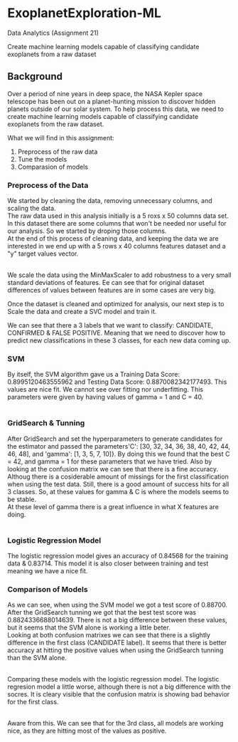 # ExoplanetExploration-ML
Data Analytics (Assignment 21)

Create machine learning models capable of classifying candidate exoplanets from a raw dataset

## Background
Over a period of nine years in deep space, the NASA Kepler space telescope has been out on a planet-hunting mission to discover hidden planets outside of our solar system.
To help process this data, we need to create machine learning models capable of classifying candidate exoplanets from the raw dataset.

What we will find in this assignment:

1. Preprocess of the raw data
2. Tune the models
3. Comparasion of models

### Preprocess of the Data

We started by cleaning the data, removing unnecessary columns, and scaling the data.<br>
The raw data used in this analysis initially is a 5 roxs x 50 columns data set. In this dataset there are some columns that won't be needed nor useful for our analysis. So we started by droping those columns.<br>
At the end of this process of cleaning data, and keeping the data we are interested in we end up with a 5 rows x 40 columns features dataset and a "y" target values vector.<br><br>

We scale the data using the MinMaxScaler to add robustness to a very small standard deviations of features. Ee can see that for original dataset differences of values between features are in some cases are very big.

Once the dataset is cleaned and optimized for analysis, our next step is to Scale the data and create a SVC model and train it.

We can see that there a 3 labels that we want to classify: CANDIDATE, CONFIRMED & FALSE POSITIVE. Meaning that we need to discover how to predict new classifications in these 3 classes, for each new data coming up.

### SVM
By itself, the SVM algorithm gave us a Training Data Score: 0.8995120463555962 and Testing Data Score: 0.8870082342177493. This values are nice fit. We cannot see over fitting nor underfitting. This parameters were given by having values of gamma = 1 and C = 40. <br><br>

### GridSearch & Tunning

After GridSearch and set the hyperparameters to generate candidates for the estimator and passed the parameters'C': [30, 32, 34, 36, 38, 40, 42, 44, 46, 48], and 'gamma': [1, 3, 5, 7, 10]}. By doing this we found that the best C = 42, and gamma = 1 for these parameters that we have tried. Also by looking at the confusion matrix we can see that there is a fine accuracy. Althoug there is a cosiderable amount of missings for the first classification when using the test data. Still, there is a good amount of success hits for all  3 classes. So, at these values for gamma & C is where the models seems to be stable.<br>
At these level of gamma there is a great influence in what X features are doing.
<br><br>

### Logistic Regression Model
The logistic regression model gives an accuracy of 0.84568 for the training data & 0.83714. This model it is also closer between training and test meaning we have a nice fit.

### Comparison of Models
As we can see, when using the SVM model we got a test score of 0.88700. After the GridSearch tunning we got that the best test score was 0.8824336688014639. There is not a big difference between these values, but it seems that the SVM alone is working a little beter.<br>
Looking at both confusion matrixes we can see that there is a slightly difference in the first class (CANDIDATE label). It seems that there is better accuracy at hitting the positive values when using the GridSearch tunning than the SVM alone. <br><br>

Comparing these models with the logistic regression model. The logistic regresion model a little worse, although there is not a big difference with the socres. It is cleary visible that the confusion matrix is showing bad behavior for the first class. <br><br>

Aware from this. We can see that for the 3rd class, all models are working nice, as they are hitting most of the values as positive.



